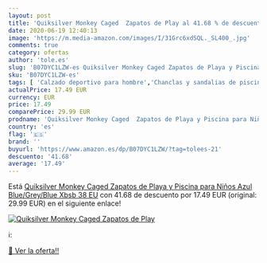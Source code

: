 ```yaml
---
layout: post
title: 'Quiksilver Monkey Caged  Zapatos de Play al 41.68 % de descuento'
date: 2020-06-19 12:40:13
image: 'https://m.media-amazon.com/images/I/31Grc6xdSQL._SL400_.jpg'
comments: true
category: ofertas
author: 'tole.es'
slug: 'B07DYC1LZW-es Quiksilver Monkey Caged Zapatos de Playa y Piscina para...'
sku: 'B07DYC1LZW-es'
tags: [ 'Calzado deportivo para hombre','Chanclas y sandalias de piscina para hombre','Sandalias de vestir para hombre','Zapatillas y calzado deportivo para hombre','Zapatos','Zapatos para hombre','Zapatos y complementos','zapatos', ]
actualPrice: 17.49 EUR
currency: EUR
price: 17.49
comparePrice: 29.99 EUR
prodname: 'Quiksilver Monkey Caged  Zapatos de Playa y Piscina para Niños  Azul  Blue/Grey/Blue Xbsb   38 EU'
country: 'es'
flag: '🇪🇸'
brand: ''
buyurl: 'https://www.amazon.es/dp/B07DYC1LZW/?tag=tolees-21'
descuento: '41.68'
average: '17.49'
---
```


Está [Quiksilver Monkey Caged  Zapatos de Playa y Piscina para Niños  Azul  Blue/Grey/Blue Xbsb   38 EU](https://www.amazon.es/dp/B07DYC1LZW/?tag=tolees-21) con 41.68 de descuento por 17.49 EUR (original: 29.99 EUR) en el siguiente enlace!

[![Quiksilver Monkey Caged  Zapatos de Play](https://m.media-amazon.com/images/I/31Grc6xdSQL._SL400_.jpg)](https://www.amazon.es/dp/B07DYC1LZW/?tag=tolees-21)

ℹ️:


[🛒 Ver la oferta!!](https://www.amazon.es/dp/B07DYC1LZW/?tag=tolees-21)
